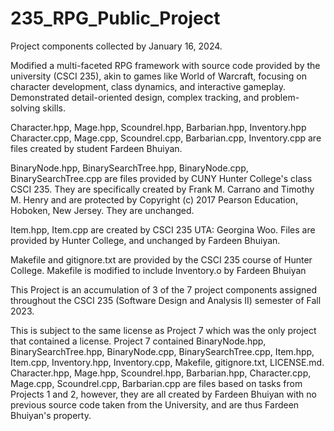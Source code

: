 # 235_RPG_Public_Project
Project components collected by January 16, 2024. 

Modified a multi-faceted RPG framework with source code provided by the university (CSCI 235), akin to games like World of Warcraft, focusing on character development, class dynamics, and interactive gameplay. Demonstrated detail-oriented design, complex tracking, and problem-solving skills.



Character.hpp, Mage.hpp, Scoundrel.hpp, Barbarian.hpp, Inventory.hpp Character.cpp, Mage.cpp, Scoundrel.cpp, Barbarian.cpp, Inventory.cpp are files created by student Fardeen Bhuiyan.

BinaryNode.hpp, BinarySearchTree.hpp, BinaryNode.cpp, BinarySearchTree.cpp are files provided by CUNY Hunter College's class CSCI 235. They are specifically created by Frank M. Carrano and Timothy M. Henry and are protected by 
Copyright (c) 2017 Pearson Education, Hoboken, New Jersey. They are unchanged.

Item.hpp, Item.cpp are created by CSCI 235 UTA: Georgina Woo. Files are provided by Hunter College, and unchanged by Fardeen Bhuiyan.

Makefile and gitignore.txt are provided by the CSCI 235 course of Hunter College. Makefile is modified to include Inventory.o by Fardeen Bhuiyan

This Project is an accumulation of 3 of the 7 project components assigned throughout the CSCI 235 (Software Design and Analysis II) semester of Fall 2023. 

This is subject to the same license as Project 7 which was the only project that contained a license.
Project 7 contained BinaryNode.hpp, BinarySearchTree.hpp, BinaryNode.cpp, BinarySearchTree.cpp, Item.hpp, Item.cpp, Inventory.hpp, Inventory.cpp, Makefile, gitignore.txt, LICENSE.md. 
Character.hpp, Mage.hpp, Scoundrel.hpp, Barbarian.hpp, Character.cpp, Mage.cpp, Scoundrel.cpp, Barbarian.cpp are files based on tasks from Projects 1 and 2, however, they are all created by Fardeen Bhuiyan with no previous source code taken from the University, and are thus Fardeen Bhuiyan's property.





